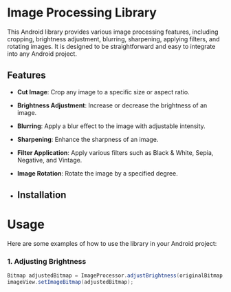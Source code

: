# Image Processing Library

This Android library provides various image processing features, including cropping, brightness adjustment, blurring, sharpening, applying filters, and rotating images. It is designed to be straightforward and easy to integrate into any Android project.

## Features

- **Cut Image**: Crop any image to a specific size or aspect ratio.
- **Brightness Adjustment**: Increase or decrease the brightness of an image.
- **Blurring**: Apply a blur effect to the image with adjustable intensity.
- **Sharpening**: Enhance the sharpness of an image.
- **Filter Application**: Apply various filters such as Black & White, Sepia, Negative, and Vintage.
- **Image Rotation**: Rotate the image by a specified degree.

- ## Installation


# Usage
Here are some examples of how to use the library in your Android project:

### 1. Adjusting Brightness
```groovy
Bitmap adjustedBitmap = ImageProcessor.adjustBrightness(originalBitmap, 1.5f);
imageView.setImageBitmap(adjustedBitmap);
```


